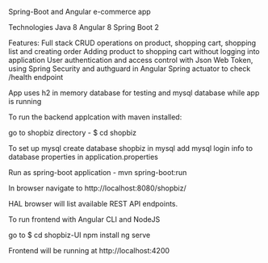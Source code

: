Spring-Boot and Angular e-commerce app

Technologies
Java 8
Angular 8
Spring Boot 2

Features:
Full stack CRUD operations on product, shopping cart, shopping list and creating order
Adding product to shopping cart without logging into application
User authentication  and access control with Json Web Token, using Spring Security and authguard in Angular
Spring actuator to check /health endpoint


App uses h2 in memory database for testing and mysql database while app is running

To run the backend applcation with maven installed:

go to shopbiz directory - $ cd shopbiz

To set up mysql 
create database shopbiz in mysql 
add mysql login info to database properties in application.properties


Run as spring-boot application - mvn spring-boot:run

In browser navigate to http://localhost:8080/shopbiz/

HAL browser will list available REST API endpoints.

To run frontend with Angular CLI and NodeJS

go to $ cd shopbiz-UI
npm install
ng serve

Frontend will be running at http://localhost:4200







